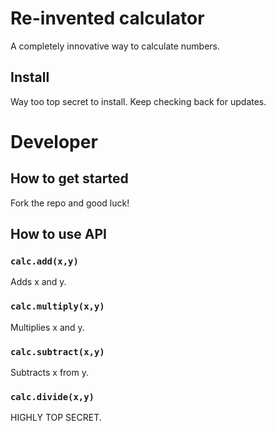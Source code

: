 # Re-invented calculator
A completely innovative way to calculate numbers.

## Install
Way too top secret to install. Keep checking back for updates.

# Developer
## How to get started
Fork the repo and good luck!

## How to use API
### `calc.add(x,y)`
Adds x and y.
### `calc.multiply(x,y)`
Multiplies x and y.
### `calc.subtract(x,y)`
Subtracts x from y.
### `calc.divide(x,y)`
HIGHLY TOP SECRET.